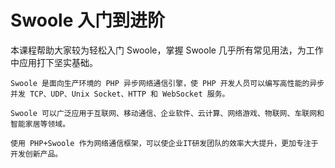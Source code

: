 # Swoole 入门到进阶

本课程帮助大家较为轻松入门 Swoole，掌握 Swoole 几乎所有常见用法，为工作中应用打下坚实基础。

```
Swoole 是面向生产环境的 PHP 异步网络通信引擎，使 PHP 开发人员可以编写高性能的异步并发 TCP、UDP、Unix Socket、HTTP 和 WebSocket 服务。

Swoole 可以广泛应用于互联网、移动通信、企业软件、云计算、网络游戏、物联网、车联网和智能家居等领域。

使用 PHP+Swoole 作为网络通信框架，可以使企业IT研发团队的效率大大提升，更加专注于开发创新产品。
```

